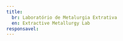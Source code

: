 ```yaml
---
title:
  br: Laboratório de Metalurgia Extrativa
  en: Extractive Metallurgy Lab
responsavel:
---
```

